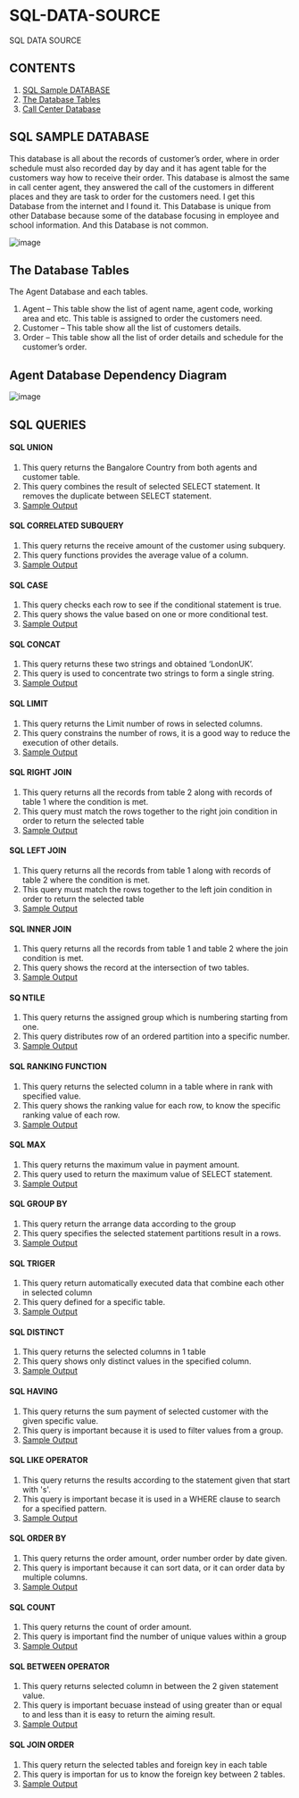 # SQL-DATA-SOURCE
SQL DATA SOURCE 

## CONTENTS
 1. [SQL Sample DATABASE](https://github.com/jjati/SQL-DATA-SOURCE#sql-data-source)
 2. [The Database Tables]()
 3. [Call Center Database]()
 








## SQL SAMPLE DATABASE
This database is all about the records of customer’s order, where in order schedule must also recorded day by day and it has agent table for the customers way how to receive their order. This database is almost the same in call center agent, they answered the call of the customers in different places and they are task to order for the customers need. I get this Database from the internet and I found it. This Database is unique from other Database because some of the database focusing in employee and school information. And this Database is not common. 

![image](https://user-images.githubusercontent.com/73151103/103191378-c0b63300-48a2-11eb-9d14-e4a5d1787fca.png)

##  The Database Tables
 
 The Agent Database and each tables.
   1.  Agent – This table show the list of agent name, agent code, working area and etc. This table is assigned to order the customers need. 
   2.  Customer – This table show all the list of customers details.
   3.  Order – This table show all the list of order details and schedule for the customer’s order.
 
## Agent Database Dependency Diagram

![image](https://user-images.githubusercontent.com/73151103/103329207-c1c59c80-4a29-11eb-8bf6-723beb187618.png)

## SQL QUERIES

#### SQL UNION
  1. This query returns the Bangalore Country from both agents and customer table.
  2. This query combines the result of selected SELECT statement. It removes the duplicate
      between SELECT statement. 
  3. [Sample Output](/query.md)
#### SQL CORRELATED SUBQUERY
  1. This query returns the receive amount of the customer using subquery.
  2. This query functions provides the average value of a column.
  3. [Sample Output](/query.md) 
#### SQL CASE
  1. This query checks each row to see if the conditional statement is true.
  2. This query shows the value based on one or more conditional test.
  3. [Sample Output](/query.md) 
#### SQL CONCAT 
  1. This query returns these two strings and obtained ‘LondonUK’.
  2. This query is used to concentrate two strings to form a single string. 
  3. [Sample Output](/query.md)
#### SQL LIMIT 
  1. This query returns the Limit number of rows in selected columns.
  2. This query constrains the number of rows, it is a good way to reduce the execution of other details.
  3. [Sample Output](/query.md)
#### SQL RIGHT JOIN
  1. This query returns all the records from table 2 along with records of table 1 where the condition is met.
  2. This query must match the rows together to the right join condition in order to return the selected table 
  3. [Sample Output](/query.md)
#### SQL LEFT JOIN
  1. This query returns all the records from table 1 along with records of table 2 where the condition is met.
  2. This query must match the rows together to the left join condition in order to return the selected table
  3. [Sample Output](/query.md)
#### SQL INNER JOIN 
  1. This query returns all the records from table 1 and table 2 where the join condition is met.
  2. This query shows the record at the intersection of two tables.
  3. [Sample Output](/query.md)
#### SQ NTILE
  1. This query returns the assigned group which is numbering starting from one.
  2. This query distributes row of an ordered partition into a specific number.
  3. [Sample Output](/query.md)
#### SQL RANKING FUNCTION
  1. This query returns the selected column in a table where in rank with specified value.
  2. This query shows the ranking value for each row, to know the specific ranking value of each row.
  3. [Sample Output](/query.md)
#### SQL MAX
  1. This query returns the maximum value in payment amount.
  2. This query used to return the maximum value of SELECT statement.
  3. [Sample Output](/query.md)
#### SQL GROUP BY
  1. This query return the arrange data according to the group
  2. This query specifies the selected statement partitions result in a rows.
  3. [Sample Output](/query.md)
#### SQL TRIGER
  1. This query return automatically executed data that combine each other in selected column 
  2. This query defined for a specific table.
  3. [Sample Output](/query.md)
#### SQL DISTINCT
  1. This query returns the selected columns in 1 table
  2. This query shows only distinct values in the specified column.
  3. [Sample Output](/query.md)
#### SQL HAVING
  1. This query returns the sum payment of selected customer with the given specific value.
  2. This query is important because it is used to filter values from a group.
  3. [Sample Output](/query.md)
#### SQL LIKE OPERATOR
  1. This query returns the results according to the statement given that start with 's'.
  2. This query is important becase it is used in a WHERE clause to search for a specified pattern. 
  3. [Sample Output](/query.md)
#### SQL ORDER BY
  1. This query returns the order amount, order number order by date given. 
  2. This query is important because it can sort data, or it can order data by multiple columns.
  3. [Sample Output](/query.md)
#### SQL COUNT
  1. This query returns the count of order amount.
  2. This query is important find the number of unique values within a group
  3. [Sample Output](/query.md)
#### SQL BETWEEN OPERATOR
  1. This query returns selected column in between the 2 given statement value. 
  2. This query is important becuase instead of using greater than or equal to and less than it is easy to return the aiming result.
  3. [Sample Output](/query.md)
#### SQL JOIN ORDER
  1. This query return the selected tables and foreign key in each table 
  2. This query is importan for us to know the foreign key between 2 tables.
  3. [Sample Output](/query.md)
  

